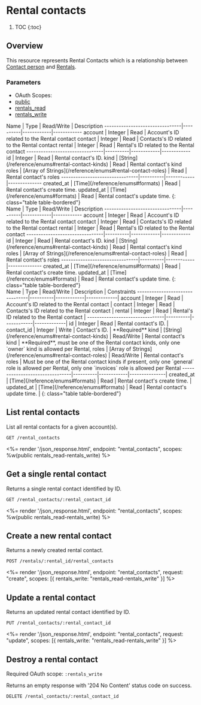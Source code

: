 # Rental contacts

1. TOC
{:toc}

## Overview

This resource represents Rental Contacts which is a relationship between [Contact person](/reference/endpoints/contacts/) and [Rentals](/reference/endpoints/rentals/).

### Parameters
<ul class="nav nav-pills" role="tablist">
  <li class="disabled"><a>OAuth Scopes:</a></li>
  <li class="active"><a href="#public" role="tab" data-toggle="pill">public</a></li>
  <li><a href="#rentals_read" role="tab" data-toggle="pill">rentals_read</a></li>
  <li><a href="#rentals_write" role="tab" data-toggle="pill">rentals_write</a></li>
</ul>
<div class="tab-content" markdown="1">
  <div class="tab-pane active" id="public" markdown="1">
Name                            | Type     | Read/Write | Description
--------------------------------|----------|------------|------------
account                         | Integer  | Read       | Account's ID related to the Rental contact
contact                         | Integer  | Read       | Contacts's ID related to the Rental contact
rental                          | Integer  | Read       | Rental's ID related to the Rental contact
--------------------------------|----------|------------|------------
id                              | Integer  | Read       | Rental contact's ID.
kind                            | [String](/reference/enums#rental-contact-kinds) | Read | Rental contact's kind
roles                           | [Array of Strings](/reference/enums#rental-contact-roles) | Read | Rental contact's roles
--------------------------------|----------|------------|--------------
created_at                      | [Time](/reference/enums#formats) | Read         | Rental contact's create time.
updated_at                      | [Time](/reference/enums#formats) | Read         | Rental contact's update time.
{: class="table table-bordered"}
  </div>
  <div class="tab-pane" id="rentals_read" markdown="1">
Name                            | Type     | Read/Write | Description
--------------------------------|----------|------------|------------
account                         | Integer  | Read       | Account's ID related to the Rental contact
contact                         | Integer  | Read       | Contacts's ID related to the Rental contact
rental                          | Integer  | Read       | Rental's ID related to the Rental contact
--------------------------------|----------|------------|------------
id                              | Integer  | Read       | Rental contact's ID.
kind                            | [String](/reference/enums#rental-contact-kinds) | Read | Rental contact's kind
roles                           | [Array of Strings](/reference/enums#rental-contact-roles) | Read | Rental contact's roles
--------------------------------|----------|------------|--------------
created_at                      | [Time](/reference/enums#formats) | Read         | Rental contact's create time.
updated_at                      | [Time](/reference/enums#formats) | Read         | Rental contact's update time.
{: class="table table-bordered"}
  </div>
  <div class="tab-pane" id="rentals_write" markdown="1">
Name                            | Type     | Read/Write | Description | Constraints
--------------------------------|----------|------------|-------------|
account                         | Integer  | Read       | Account's ID related to the Rental contact |
contact                         | Integer  | Read       | Contacts's ID related to the Rental contact |
rental                          | Integer  | Read       | Rental's ID related to the Rental contact |
--------------------------------|----------|------------|-------------|
id                              | Integer  | Read       | Rental contact's ID. |
contact_id                      | Integer  | Write      | Contact's ID. | **Required**
kind                            | [String](/reference/enums#rental-contact-kinds) | Read/Write | Rental contact's kind | **Required**, must be one of the Rental contact kinds, only one `owner` kind is allowed per Rental,
roles                           | [Array of Strings](/reference/enums#rental-contact-roles) | Read/Write | Rental contact's roles | Must be one of the Rental contact kinds if present, only one `general` role is allowed per Rental, only one `invoices` role is allowed per Rental
--------------------------------|----------|------------|---------------|
created_at                      | [Time](/reference/enums#formats) | Read         | Rental contact's create time. |
updated_at                      | [Time](/reference/enums#formats) | Read         | Rental contact's update time. |
{: class="table table-bordered"}
  </div>
</div>


## List rental contacts

List all rental contacts for a given account(s).

~~~
GET /rental_contacts
~~~

<%= render '/json_response.html', endpoint: "rental_contacts", scopes: %w(public rentals_read-rentals_write) %>

## Get a single rental contact

Returns a single rental contact identified by ID.

~~~
GET /rental_contacts/:rental_contact_id
~~~

<%= render '/json_response.html', endpoint: "rental_contacts", scopes: %w(public rentals_read-rentals_write) %>

## Create a new rental contact

Returns a newly created rental contact.

~~~~
POST /rentals/:rental_id/rental_contacts
~~~~

<%= render '/json_response.html', endpoint: "rental_contacts", request: "create",
  scopes: [{ rentals_write: "rentals_read-rentals_write" }] %>

## Update a rental contact

Returns an updated rental contact identified by ID.

~~~
PUT /rental_contacts/:rental_contact_id
~~~

<%= render '/json_response.html', endpoint: "rental_contacts", request: "update",
  scopes: [{ rentals_write: "rentals_read-rentals_write" }] %>

## Destroy a rental contact

Required OAuth scope: `:rentals_write`

Returns an empty response with '204 No Content' status code on success.

~~~~~~
DELETE /rental_contacts/:rental_contact_id
~~~~~~
